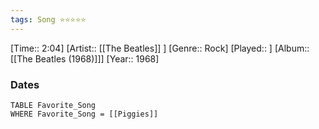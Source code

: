 ```yaml
---
tags: Song ⭐⭐⭐⭐⭐ 
---
```

[Time:: 2:04]
[Artist:: [[The Beatles]] ]
[Genre:: Rock]
[Played:: ]
[Album:: [[The Beatles (1968)]]]
[Year:: 1968]
### Dates
````dataview
TABLE Favorite_Song
WHERE Favorite_Song = [[Piggies]]
````